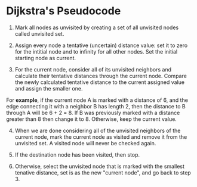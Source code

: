 # Dijkstra's Pseudocode

1. Mark all nodes as unvisited by creating a set of all unvisited nodes called unvisited set. 

2. Assign every node a tentative (uncertain) distance value: set it to zero for the intitial node and to infinity for all other nodes. Set the initial starting node as current.

3. For the current node, consider all of its unvisited neighbors and calculate their tentative distances through the current node. Compare the newly calculated tentative distance to the current assigned value and assign the smaller one. 

For **example**, if the current node A is marked with a distance of 6, and the edge connecting it with a neighbor B has length 2, then the distance to B through A will be 6 + 2 = 8. If B was previously marked with a distance greater than 8 then change it to 8. Otherwise, keep the current value.

4. When we are done considering all of the unvisited neighbors of the current node, mark the current node as visited and remove it from the unvisited set. A visited node will never be checked again.

5. If the destination node has been visited, then stop.

6. Otherwise, select the unvisited node that is marked with the smallest tenative distance, set is as the new "current node", and go back to step 3.


